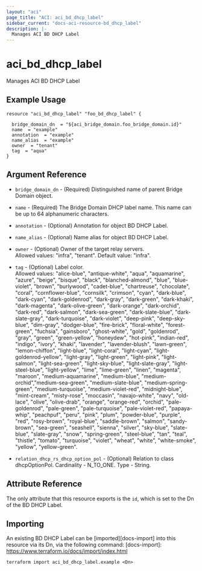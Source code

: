 ```yaml
---
layout: "aci"
page_title: "ACI: aci_bd_dhcp_label"
sidebar_current: "docs-aci-resource-bd_dhcp_label"
description: |-
  Manages ACI BD DHCP Label
---
```


# aci_bd_dhcp_label

Manages ACI BD DHCP Label

## Example Usage

```hcl
resource "aci_bd_dhcp_label" "foo_bd_dhcp_label" {

  bridge_domain_dn  = "${aci_bridge_domain.foo_bridge_domain.id}"
  name  = "example"
  annotation  = "example"
  name_alias  = "example"
  owner  = "tenant"
  tag  = "aqua"
}
```

## Argument Reference

- `bridge_domain_dn` - (Required) Distinguished name of parent Bridge Domain object.
- `name` - (Required) The Bridge Domain DHCP label name. This name can be up to 64 alphanumeric characters.
- `annotation` - (Optional) Annotation for object BD DHCP Label.
- `name_alias` - (Optional) Name alias for object BD DHCP Label.
- `owner` - (Optional) Owner of the target relay servers.  
  Allowed values: "infra", "tenant". Default value: "infra".
- `tag` - (Optional) Label color.  
  Allowed values: "alice-blue", "antique-white", "aqua", "aquamarine", "azure", "beige", "bisque", "black", "blanched-almond", "blue", "blue-violet", "brown", "burlywood", "cadet-blue", "chartreuse", "chocolate", "coral", "cornflower-blue", "cornsilk", "crimson", "cyan", "dark-blue", "dark-cyan", "dark-goldenrod", "dark-gray", "dark-green", "dark-khaki", "dark-magenta", "dark-olive-green", "dark-orange", "dark-orchid", "dark-red", "dark-salmon", "dark-sea-green", "dark-slate-blue", "dark-slate-gray", "dark-turquoise", "dark-violet", "deep-pink", "deep-sky-blue", "dim-gray", "dodger-blue", "fire-brick", "floral-white", "forest-green", "fuchsia", "gainsboro", "ghost-white", "gold", "goldenrod", "gray", "green", "green-yellow", "honeydew", "hot-pink", "indian-red", "indigo", "ivory", "khaki", "lavender", "lavender-blush", "lawn-green", "lemon-chiffon", "light-blue", "light-coral", "light-cyan", "light-goldenrod-yellow", "light-gray", "light-green", "light-pink", "light-salmon", "light-sea-green", "light-sky-blue", "light-slate-gray", "light-steel-blue", "light-yellow", "lime", "lime-green", "linen", "magenta", "maroon", "medium-aquamarine", "medium-blue", "medium-orchid","medium-sea-green", "medium-slate-blue", "medium-spring-green", "medium-turquoise", "medium-violet-red", "midnight-blue", "mint-cream", "misty-rose", "moccasin", "navajo-white", "navy", "old-lace", "olive", "olive-drab", "orange", "orange-red", "orchid", "pale-goldenrod", "pale-green", "pale-turquoise", "pale-violet-red", "papaya-whip", "peachpuf", "peru", "pink", "plum", "powder-blue", "purple", "red", "rosy-brown", "royal-blue", "saddle-brown", "salmon", "sandy-brown", "sea-green", "seashell", "sienna", "silver", "sky-blue", "slate-blue", "slate-gray", "snow", "spring-green", "steel-blue", "tan", "teal", "thistle", "tomato", "turquoise", "violet", "wheat", "white", "white-smoke", "yellow", "yellow-green".

- `relation_dhcp_rs_dhcp_option_pol` - (Optional) Relation to class dhcpOptionPol. Cardinality - N_TO_ONE. Type - String.

## Attribute Reference

The only attribute that this resource exports is the `id`, which is set to the
Dn of the BD DHCP Label.

## Importing

An existing BD DHCP Label can be [imported][docs-import] into this resource via its Dn, via the following command:
[docs-import]: https://www.terraform.io/docs/import/index.html

```
terraform import aci_bd_dhcp_label.example <Dn>
```

